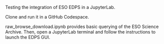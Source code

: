 Testing the integration of ESO EDPS in a JupyterLab.

Clone and run it in a GitHub Codespace.

raw_browse_download.ipynb provides basic querying of the ESO Science Archive. Then, open a JupyterLab terminal and follow the instructions to launch the EDPS GUI.
